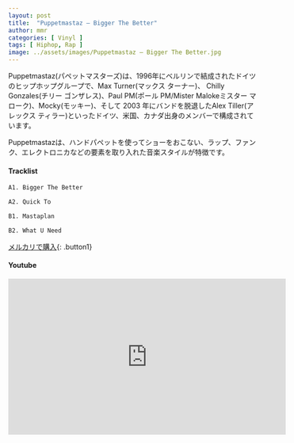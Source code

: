 ```yaml
---
layout: post
title:  "Puppetmastaz – Bigger The Better"
author: mmr
categories: [ Vinyl ]
tags: [ Hiphop, Rap ]
image: ../assets/images/Puppetmastaz – Bigger The Better.jpg
---
```


Puppetmastaz(パペットマスターズ)は、1996年にベルリンで結成されたドイツのヒップホップグループで、Max Turner(マックス ターナー)、 Chilly Gonzales(チリー ゴンザレス)、Paul PM(ポール PM/Mister Malokeミスター マローク)、Mocky(モッキー)、そして 2003 年にバンドを脱退したAlex Tiller(アレックス ティラー)といったドイツ、米国、カナダ出身のメンバーで構成されています。

Puppetmastazは、ハンドパペットを使ってショーをおこない、ラップ、ファンク、エレクトロニカなどの要素を取り入れた音楽スタイルが特徴です。

#### Tracklist
```md
A1. Bigger The Better

A2. Quick To

B1. Mastaplan

B2. What U Need
```

[メルカリで購入](https://jp.mercari.com/item/m42662167380?afid=6142608987){: .button1}

#### Youtube
<iframe width="560" height="315" src="https://www.youtube.com/embed/yZoEGcTtR-Q?si=DGPwvCcUvMhps1LS" title="YouTube video player" frameborder="0" allow="accelerometer; autoplay; clipboard-write; encrypted-media; gyroscope; picture-in-picture; web-share" referrerpolicy="strict-origin-when-cross-origin" allowfullscreen></iframe>

